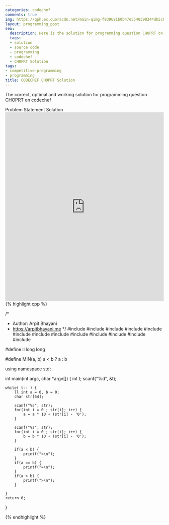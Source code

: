 ```yaml
---
categories: codechef
comments: true
img: https://qph.ec.quoracdn.net/main-qimg-f939681b0b47e5540398244db5c8966f?convert_to_webp=true
layout: programming_post
seo:
  description: Here is the solution for programming question CHOPRT on codechef
  tags:
  - solution
  - source code
  - programming
  - codechef
  - CHOPRT Solution
tags:
- competitive-programming
- programming
title: CODECHEF CHOPRT Solution
---
```

The correct, optimal and working solution for programming question CHOPRT on codechef

<div class="ui secondary pointing large menu">
  <a class="grey item" data-tab="problem-statement">
    Problem Statement
  </a>
  <a class="active item grey" data-tab="solution">
    Solution
  </a>
</div>
<div class="ui bottom attached tab" data-tab="problem-statement">
    <iframe src="https://www.codechef.com/problems/CHOPRT" width="100%" height="600px" style="overflow: scroll; border: none;"></iframe>
</div>
<div class="ui bottom attached active tab" data-tab="solution">
{% highlight cpp %}

/*
 *  Author: Arpit Bhayani
 *  https://arpitbhayani.me
 */
#include <cmath>
#include <cstdio>
#include <cstdlib>
#include <climits>
#include <deque>
#include <iostream>
#include <list>
#include <limits>
#include <map>
#include <queue>
#include <set>
#include <stack>
#include <vector>

#define ll long long

#define MIN(a, b) a < b ? a : b

using namespace std;

int main(int argc, char *argv[]) {
    int t;
    scanf("%d", &t);

    while( t-- ) {
        ll int a = 0, b = 0;
        char str[64];

        scanf("%s", str);
        for(int i = 0 ; str[i]; i++) {
            a = a * 10 + (str[i] - '0');
        }

        scanf("%s", str);
        for(int i = 0 ; str[i]; i++) {
            b = b * 10 + (str[i] - '0');
        }

        if(a < b) {
            printf("<\n");
        }
        if(a == b) {
            printf("=\n");
        }
        if(a > b) {
            printf(">\n");
        }

    }
    return 0;
}


{% endhighlight %}
</div>
